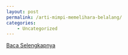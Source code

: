 ```yaml
---
layout: post
permalink: /arti-mimpi-memelihara-belalang/
categories:
    - Uncategorized
---
```


[Baca Selengkapnya](/07)